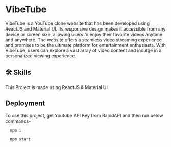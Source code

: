 
# VibeTube

VibeTube is a YouTube clone website that has been developed using ReactJS and Material UI. Its responsive design makes it accessible from any device or screen size, allowing users to enjoy their favorite videos anytime and anywhere. The website offers a seamless video streaming experience and promises to be the ultimate platform for entertainment enthusiasts. With VibeTube, users can explore a vast array of video content and indulge in a personalized viewing experience.




## 🛠 Skills
This Project is made using ReactJS & Material UI

## Deployment

To use this project, get Youtube API Key from RapidAPI and then run below commands-

```bash
  npm i
```
```bash
  npm start
```

